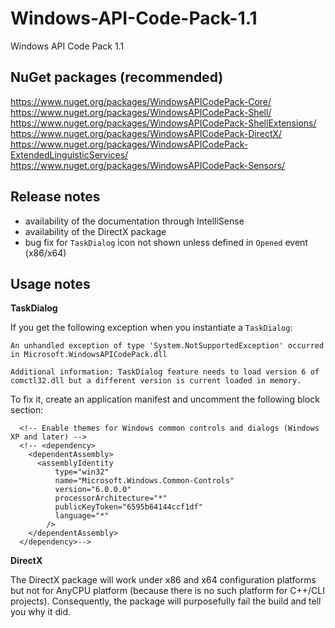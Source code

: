 Windows-API-Code-Pack-1.1
=========================

Windows API Code Pack 1.1

NuGet packages (recommended)
----------------------------

https://www.nuget.org/packages/WindowsAPICodePack-Core/
https://www.nuget.org/packages/WindowsAPICodePack-Shell/
https://www.nuget.org/packages/WindowsAPICodePack-ShellExtensions/
https://www.nuget.org/packages/WindowsAPICodePack-DirectX/
https://www.nuget.org/packages/WindowsAPICodePack-ExtendedLinguisticServices/
https://www.nuget.org/packages/WindowsAPICodePack-Sensors/

Release notes
-------------

- availability of the documentation through IntelliSense
- availability of the DirectX package
- bug fix for `TaskDialog` icon not shown unless defined in `Opened` event (x86/x64)

Usage notes
-----------

**TaskDialog**

If you get the following exception when you instantiate a `TaskDialog`:

```
An unhandled exception of type 'System.NotSupportedException' occurred in Microsoft.WindowsAPICodePack.dll

Additional information: TaskDialog feature needs to load version 6 of comctl32.dll but a different version is current loaded in memory.
```

To fix it, create an application manifest and uncomment the following block section:

```
  <!-- Enable themes for Windows common controls and dialogs (Windows XP and later) -->
  <!-- <dependency>
    <dependentAssembly>
      <assemblyIdentity
          type="win32"
          name="Microsoft.Windows.Common-Controls"
          version="6.0.0.0"
          processorArchitecture="*"
          publicKeyToken="6595b64144ccf1df"
          language="*"
        />
    </dependentAssembly>
  </dependency>-->
```
**DirectX**

The DirectX package will work under x86 and x64 configuration platforms but not for AnyCPU platform (because there is no such platform for C++/CLI projects). Consequently, the package will purposefully fail the build and tell you why it did.
